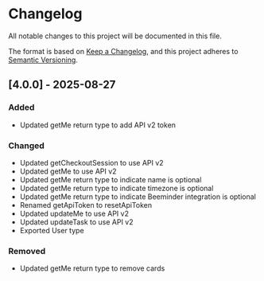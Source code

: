 # Changelog

All notable changes to this project will be documented in this file.

The format is based on [Keep a Changelog](https://keepachangelog.com/en/1.1.0/),
and this project adheres to [Semantic Versioning](https://semver.org/spec/v2.0.0.html).

## [4.0.0] - 2025-08-27

### Added

- Updated getMe return type to add API v2 token

### Changed

- Updated getCheckoutSession to use API v2
- Updated getMe to use API v2
- Updated getMe return type to indicate name is optional
- Updated getMe return type to indicate timezone is optional
- Updated getMe return type to indicate Beeminder integration is optional
- Renamed getApiToken to resetApiToken
- Updated updateMe to use API v2
- Updated updateTask to use API v2
- Exported User type

### Removed

- Updated getMe return type to remove cards
